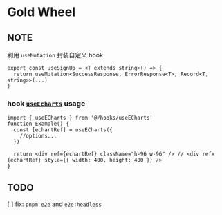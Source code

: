 # Gold Wheel

## NOTE

利用 `useMutation` 封装自定义 hook

```tsx
export const useSignUp = <T extends string>() => {
  return useMutation<SuccessResponse, ErrorResponse<T>, Record<T, string>>(...)
}
```

### hook [`useEcharts`](./src/hooks/useECharts.tsx) usage

```tsx
import { useECharts } from '@/hooks/useECharts'
function Example() {
  const [echartRef] = useECharts({
    //options...
  })

  return <div ref={echartRef} className="h-96 w-96" /> // <div ref={echartRef} style={{ width: 400, height: 400 }} />
}
```

## TODO
[ ] fix: `pnpm e2e` and `e2e:headless`